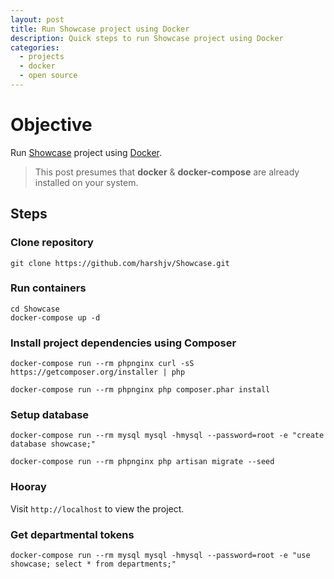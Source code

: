 ```yaml
---
layout: post
title: Run Showcase project using Docker
description: Quick steps to run Showcase project using Docker
categories:
  - projects
  - docker
  - open source
---
```


# Objective

Run [Showcase](https://github.com/harshjv/Showcase "Showcase") project using [Docker](http://www.docker.com "Docker").


> This post presumes that **docker** & **docker-compose** are already installed on your system.

## Steps

### Clone repository

    git clone https://github.com/harshjv/Showcase.git

### Run containers

    cd Showcase
    docker-compose up -d

### Install project dependencies using Composer

	docker-compose run --rm phpnginx curl -sS https://getcomposer.org/installer | php

	docker-compose run --rm phpnginx php composer.phar install

### Setup database

    docker-compose run --rm mysql mysql -hmysql --password=root -e "create database showcase;"
    
    docker-compose run --rm phpnginx php artisan migrate --seed

### Hooray

Visit `http://localhost` to view the project.

### Get departmental tokens

	docker-compose run --rm mysql mysql -hmysql --password=root -e "use showcase; select * from departments;"
